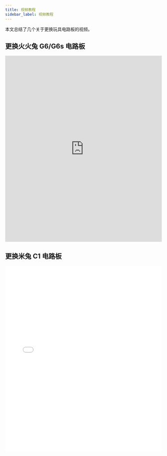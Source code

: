```yaml
---
title: 视频教程
sidebar_label: 视频教程
---
```


本文总结了几个关于更换玩具电路板的视频。

## 更换火火兔 G6/G6s 电路板

<iframe width="100%" height="600" src="https://www.youtube.com/embed/hR7V1izzeZw?si=T3cY8y4Oy2Bxkg0H" title="YouTube video player" frameBorder="0" allow="accelerometer; autoplay; clipboard-write; encrypted-media; gyroscope; picture-in-picture; web-share" allowfullscreen></iframe>

## 更换米兔 C1 电路板

<iframe width="100%" height="600" src="//player.bilibili.com/player.html?aid=959871024&bvid=BV1Qp4y1T71J&cid=1303264940&p=1" scrolling="no" border="0" frameBorder="no" framespacing="0" allowfullscreen="true"> </iframe>

